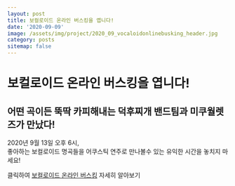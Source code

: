 ```yaml
---
layout: post
title: 보컬로이드 온라인 버스킹을 엽니다!
date: '2020-09-09'
image: /assets/img/project/2020_09_vocaloidonlinebusking_header.jpg
category: posts
sitemap: false
---
```


# 보컬로이드 온라인 버스킹을 엽니다!

## 어떤 곡이든 뚝딱 카피해내는 덕후찌개 밴드팀과 미쿠월렛즈가 만났다!

2020년 9월 13일 오후 6시,  
좋아하는 보컬로이드 명곡들을 어쿠스틱 연주로 만나볼수 있는 유익한 시간을 놓치지 마세요!

<p class="read-more mt1">
  클릭하여 <a class="heading flip-title" href="/works/vocaloid-online-busking/">보컬로이드 온라인 버스킹</a> 자세히 알아보기
</p>
